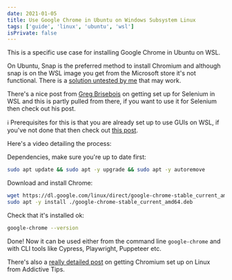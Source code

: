 ```yaml
---
date: 2021-01-05
title: Use Google Chrome in Ubuntu on Windows Subsystem Linux
tags: ['guide', 'linux', 'ubuntu', 'wsl']
isPrivate: false
---
```


<script>
  import { YouTube } from 'sveltekit-embed'
</script>

This is a specific use case for installing Google Chrome in Ubuntu on
WSL.

On Ubuntu, Snap is the preferred method to install Chromium and
although snap is on the WSL image you get from the Microsoft store
it's not functional. There is a [solution untested by me] that may
work.

<!-- cSpell:ignore Brisebois -->

There's a nice post from [Greg Brisebois] on getting set up for
Selenium in WSL and this is partly pulled from there, if you want to
use it for Selenium then check out his post.

ℹ Prerequisites for this is that you are already set up to use GUIs on
WSL, if you've not done that then check out [this post].

Here's a video detailing the process:

<!-- cSpell:ignore RNesoCuLMO8 -->

<YouTube youTubeId="RNesoCuLMO8" />

Dependencies, make sure you're up to date first:

```bash
sudo apt update && sudo apt -y upgrade && sudo apt -y autoremove
```

Download and install Chrome:

```bash
wget https://dl.google.com/linux/direct/google-chrome-stable_current_amd64.deb
sudo apt -y install ./google-chrome-stable_current_amd64.deb
```

Check that it's installed ok:

```bash
google-chrome --version
```

Done! Now it can be used either from the command line `google-chrome`
and with CLI tools like Cypress, Playwright, Puppeteer etc.

There's also a [really detailed post] on getting Chromium set up on
Linux from Addictive Tips.

<!-- Links -->

[this post]: https://scottspence.com/posts/gui-with-wsl
[solution untested by me]:
  https://github.com/microsoft/WSL/issues/2374#issuecomment-699110721
[greg brisebois]:
  https://www.gregbrisebois.com/posts/chromedriver-in-wsl2
[really detailed post]:
  https://www.addictivetips.com/ubuntu-linux-tips/install-chromium-on-linux
